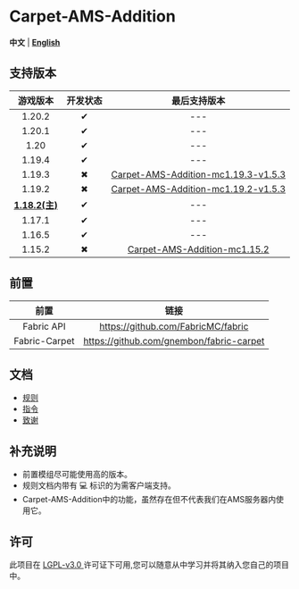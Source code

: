 # Carpet-AMS-Addition

**中文** | [**English**](README_en.md)

## 支持版本

|         游戏版本         | 开发状态 |                                                          最后支持版本                                                           |
|:--------------------:|:----:|:-------------------------------------------------------------------------------------------------------------------------:|
|        1.20.2        |  ✔   |                                                            ---                                                            |
|        1.20.1        |  ✔   |                                                            ---                                                            |
|         1.20         |  ✔   |                                                            ---                                                            |
|        1.19.4        |  ✔   |                                                            ---                                                            |
|        1.19.3        |  ✖   | [Carpet-AMS-Addition-mc1.19.3-v1.5.3](https://github.com/Minecraft-AMS/Carpet-AMS-Addition/releases/tag/v1.11.2%26v1.5.3) |
|        1.19.2        |  ✖   | [Carpet-AMS-Addition-mc1.19.2-v1.5.3](https://github.com/Minecraft-AMS/Carpet-AMS-Addition/releases/tag/v1.11.2%26v1.5.3) |
| **<u>1.18.2(主)</u>** |  ✔   |                                                            ---                                                            |
|        1.17.1        |  ✔   |                                                            ---                                                            |
|        1.16.5        |  ✔   |                                                            ---                                                            |
|        1.15.2        |  ✖   |               [ Carpet-AMS-Addition-mc1.15.2](https://github.com/1024-byteeeee/Carpet-AMS-Addition-1.15.2)                |


## 前置
|      前置       |                    链接                    |
|:-------------:|:----------------------------------------:|
|  Fabric API   |    https://github.com/FabricMC/fabric    |
| Fabric-Carpet | https://github.com/gnembon/fabric-carpet |

## 文档

- [规则](/readme_folder/rules_cn.md)
- [指令](/readme_folder/commands_cn.md)
- [致谢](/readme_folder/thanks_cn.md)

## 补充说明
- 前置模组尽可能使用高的版本。
- 规则文档内带有 💻 标识的为需客户端支持。
- Carpet-AMS-Addition中的功能，虽然存在但不代表我们在AMS服务器内使用它。

## 许可
此项目在 [ LGPL-v3.0 ](https://choosealicense.com/licenses/lgpl-3.0/) 许可证下可用,您可以随意从中学习并将其纳入您自己的项目中。
